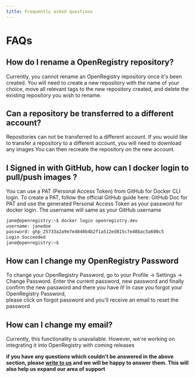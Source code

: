 ```yaml
---
title: Frequently asked questions
---
```

# FAQs

## How do I rename a OpenRegistry repository?
Currently, you cannot rename an OpenRegistry repository once it's been created. You will need to create a new repository with the name of your choice, move all relevant tags to the new repository created, and delete the existing repository you wish to rename.

## Can a repository be transferred to a different account?
Repositories can not be transferred to a different account. If you would like to transfer a repository to a different account, you will need to download any images You can then recreate the repository on the new account.

## I Signed in with GitHub, how can I docker login to pull/push images ?
You can use a PAT (Personal Access Token) from GitHub for Docker CLI login. To create a PAT, follow the official GitHub guide here: GitHub Doc for PAT and use the generated Personal Access Token as your password for docker login.
The username will same as your GitHub username

```bash
jane@openregistry:~$ docker login openregistry.dev
username: janedoe
password: ghp_25733a2a9e7e4840b4b2f1a512ed815c7e48bac5a608c5
Login Succeeded
jane@openregistry:~$
```

## How can I change my OpenRegistry Password

To change your OpenRegistry Password, go to your Profile -> Settings -> Change Password.
Enter the current password, new password and finally confirm the new password and there you have it! In case you forgot your OpenRegistry Password,  
please click on forgot password and you'll receive an email to reset the password

## How can I change my email?

Currently, this functionality is unavailable. However, we're working on integrating it into OpenRegistry with coming releases

**if you have any questions which couldn't be answered in the above section, please [write to us](/docs/contact) and we will be happy to answer them. This will also help us expand our area of support**